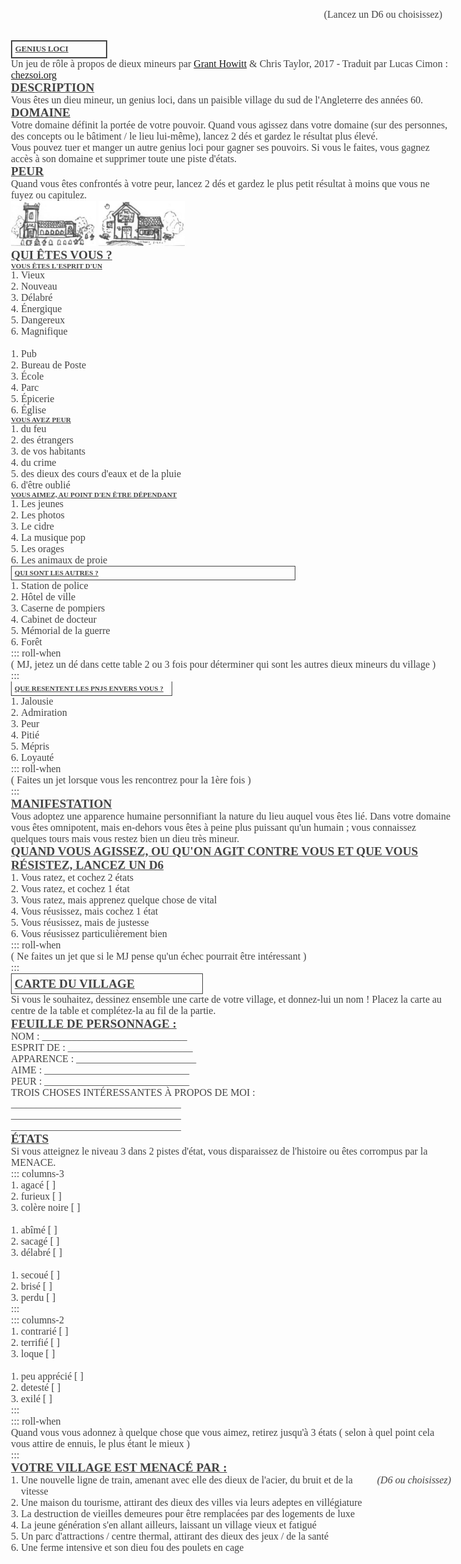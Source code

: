 ## Genius Loci
Un jeu de rôle à propos de dieux mineurs par [Grant Howitt](https://rowanrookanddecard.com/product/genius-loci/) & Chris Taylor, 2017 -
Traduit par Lucas Cimon : [chezsoi.org](https://chezsoi.org)

## Description
Vous êtes un dieu mineur, un genius loci, dans un paisible village du sud de l'Angleterre des années 60.

## Domaine
Votre domaine définit la portée de votre pouvoir.
Quand vous agissez dans votre domaine (sur des personnes, des concepts ou le bâtiment / le lieu lui-même),
lancez 2 dés et gardez le résultat plus élevé.

Vous pouvez tuer et manger un autre genius loci pour gagner ses pouvoirs.
Si vous le faites, vous gagnez accès à son domaine et supprimer toute une piste d'états.

## Peur
Quand vous êtes confrontés à votre peur, lancez 2 dés et gardez le plus petit résultat
à moins que vous ne fuyez ou capitulez.

![](img/church.png)
![](img/pub.png)

## Qui êtes vous ?
<span id="roll-or-pick">(Lancez un D6 ou choisissez)</span>

### Vous êtes l'esprit d'un
1. Vieux
2. Nouveau
3. Délabré
4. Énergique
5. Dangereux
6. Magnifique

<br>

1. Pub
2. Bureau de Poste
3. École
4. Parc
5. Épicerie
6. Église

### Vous avez peur
1. du feu
2. des étrangers
3. de vos habitants
4. du crime
5. des dieux des cours d'eaux et de la pluie
6. d'être oublié

### Vous aimez, au point d'en être dépendant
1. Les jeunes
2. Les photos
3. Le cidre
4. La musique pop
5. Les orages
6. Les animaux de proie

### Qui sont les autres ?
1. Station de police
2. Hôtel de ville
3. Caserne de pompiers
4. Cabinet de docteur
5. Mémorial de la guerre
6. Forêt

::: roll-when

( MJ, jetez un dé dans cette table 2 ou 3 fois
pour déterminer qui sont les autres dieux mineurs du village )

:::

### Que resentent les PNJs envers vous ?
1. Jalousie
2. Admiration
3. Peur
4. Pitié
5. Mépris
6. Loyauté

::: roll-when

( Faites un jet lorsque vous les rencontrez pour la 1ère fois )

:::

## Manifestation
Vous adoptez une apparence humaine personnifiant la nature du lieu auquel vous êtes lié.
Dans votre domaine vous êtes omnipotent, mais en-dehors vous êtes à peine plus puissant qu'un humain ;
vous connaissez quelques tours mais vous restez bien un dieu très mineur.

## Quand vous agissez, ou qu'on agit contre vous et que vous résistez, lancez un D6
1. Vous ratez, et cochez 2 états
2. Vous ratez, et cochez 1 état
3. Vous ratez, mais apprenez quelque chose de vital
4. Vous réusissez, mais cochez 1 état
5. Vous réusissez, mais de justesse
6. Vous réusissez particulièrement bien

::: roll-when

( Ne faites un jet que si le MJ pense qu'un échec pourrait être intéressant )

:::

## Carte du village
Si vous le souhaitez, dessinez ensemble une carte de votre village,
et donnez-lui un nom ! Placez la carte au centre de la table
et complétez-la au fil de la partie.

## Feuille de personnage :

NOM : _____________________________

ESPRIT DE : _________________________

APPARENCE : ________________________

AIME : _____________________________

PEUR : _____________________________

TROIS CHOSES INTÉRESSANTES À PROPOS DE MOI :

\__________________________________

\__________________________________

\__________________________________

## États
Si vous atteignez le niveau 3 dans 2 pistes d'état,
vous disparaissez de l'histoire ou êtes corrompus par la MENACE.

::: columns-3

1. agacé [ ]
2. furieux [ ]
3. colère noire [ ]

<br>

1. abîmé [ ]
2. sacagé [ ]
3. délabré [ ]

<br>

1. secoué [ ]
2. brisé [ ]
3. perdu [ ]

:::

::: columns-2

1. contrarié [ ]
2. terrifié [ ]
3. loque [ ]

<br>

1. peu apprécié [ ]
2. detesté [ ]
3. exilé [ ]

:::

::: roll-when

Quand vous vous adonnez à quelque chose que vous aimez,
retirez jusqu'à 3 états ( selon à quel point cela vous attire de ennuis,
le plus étant le mieux )

:::

## Votre village est menacé par :
<span style="float: right"><em>(D6 ou choisissez)</em></span>
1. Une nouvelle ligne de train, amenant avec elle des dieux de l'acier,
du bruit et de la vitesse
2. Une maison du tourisme, attirant des dieux des villes via leurs adeptes en villégiature
3. La destruction de vieilles demeures pour être remplacées par des logements de luxe
4. La jeune génération s'en allant ailleurs, laissant un village vieux et fatigué
5. Un parc d'attractions / centre thermal, attirant des dieux des jeux / de la santé
6. Une ferme intensive et son dieu fou des poulets en cage


<style>
@font-face {
  font-family: GunnyRewritten;
  src: url('fonts/gnyrwn971.ttf') format('truetype');
}

body {
  position: relative;
  font-family: GunnyRewritten;
  font-size: 1rem;
  color: #444;
  /* Should make font rendering prettier: */
  text-rendering: optimizeLegibility !important;
  max-width: 44rem;
  margin: 2rem auto;
}
p { margin: 0; }
ol { margin: 0; padding-left: 1rem; }
h2, h3 {
  margin: 0;
  text-transform: uppercase;
  text-decoration: underline;
}
h2 { font-size: 1.2rem; }
h3 { font-size: .7rem; }
section { position: absolute; }
#genius-loci {
  top: 0;
  left: 0;
  width: 20%;
  text-transform: uppercase;
  padding: .3rem;
  border: solid #444 2px;
  font-size: .8rem;
}
#genius-loci > h2 { font-size: 1.7rem; }
#description {
  top: 0;
  left: 23%;
  width: 25%;
  font-size: 1.2rem;
}
#description > h2 { display: none; }
#domaine {
  top: 9rem;
  left: 0;
  width: 48%;
}
#peur {
  top: 20rem;
  left: 0;
  width: 49%;
}
#peur > p:last-of-type {
  display: flex;
  justify-content: space-between;
}
img { max-height: 4.5rem; }
#qui-tes-vous- {
  top: 0;
  left: 50%;
  width: 50%;
}
#qui-tes-vous- > h2 { text-decoration: none; }
#qui-tes-vous- > ol { font-size: .85rem; }
#roll-or-pick {
  position: absolute;
  top: 0;
  right: 0;
  padding-right: 4rem;
}
#vous-tes-l-esprit-d-un {
  top: 2rem;
  width: 60%;
  columns: 2;
  column-gap: 0;
}
#vous-avez-peur {
  right: 0;
  width: 40%;
}
#vous-aimez-au-point-d-en-tre-d-pendant {
  top: 12rem;
  width: 30%;
}
#qui-sont-les-autres- {
  top: 12rem;
  right: 0;
  width: 63%;
  padding: .3rem;
  border: solid #444 1px;
}
.roll-when {
  position: absolute;
  top: 0;
  right: 0;
  width: 50%;
  font-size: .7rem;
}
#qui-sont-les-autres- > .roll-when { top: .3rem; }
#que-resentent-les-pnjs-envers-vous- {
  top: 21.28rem;
  right: 0;
  width: 35%;
  padding: .3rem;
  border: solid #444 1px;
  background: white;
  border-top: none;
}
#que-resentent-les-pnjs-envers-vous- > .roll-when { top: 5rem; }
#manifestation {
  top: 23.2rem;
  left: 50%;
  width: 30%;
}
#quand-vous-agissez-ou-qu-on-agit-contre-vous-et-que-vous-r-sistez-lancez-un-d6 {
  top: 30rem;
  width: 50%;
}
#quand-vous-agissez-ou-qu-on-agit-contre-vous-et-que-vous-r-sistez-lancez-un-d6 > .roll-when { top: 7.5rem; width: 33%; }
#feuille-de-personnage- {
  top: 34.3rem;
  right: 0;
  width: 45%;
  line-height: 1.2;
}
#carte-du-village {
  top: 42rem;
  left: 5%;
  width: 42%;
  padding: .3rem;
  border: solid #444 1px;
}
#feuille-de-personnage- > h2 { text-decoration: none; padding-left: 2rem; }
#tats {
  top: 49rem;
  left: 0;
  width: 60%;
}
.columns-2, .columns-3 { position: absolute; }
.columns-3 { columns: 3; width: 80%; top: 4.5rem; }
.columns-2 { columns: 2; width: 55%; top: 9rem; }
input[type="checkbox"] {
  position: absolute; /* take it out of document flow */
  opacity: 0;         /* hide it */
}
input[type="checkbox"] + label:before {
  content: '';
  display: inline-block;
  width: .8rem;
  height: .8rem;
  border: solid 1px #444;
  float: right;
}
#tats > .roll-when { top: 9rem; width: 40%; }
#votre-village-est-menac-par- {
  top: 47rem;
  right: 0;
  width: 39%;
}
#votre-village-est-menac-par- > ol { font-size: .85rem; }
</style>
